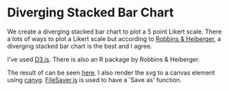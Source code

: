 Diverging Stacked Bar Chart
===========================

We create a diverging stacked bar chart to plot a 5 point Likert scale. There a lots of ways to
plot a Likert scale but according to [Robbins & Heiberger](https://www.amstat.org/sections/SRMS/Proceedings/y2011/Files/300784_64164.pdf), a diverging stacked bar chart is the best and I agree.

I've used [D3.js](http://d3js.org). There is also an R package by Robbins & Heiberger.

The result of can be seen [here](https://wpoely86.github.io/D3.js-Diverging-Stacked-Bar-Chart/). I also render the svg to a canvas element using [canvg](https://github.com/gabelerner/canvg). [FileSaver.js](https://github.com/eligrey/FileSaver.js/) is used to have a 'Save as' function.
